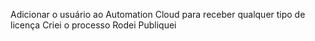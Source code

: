 Adicionar o usuário ao Automation Cloud para receber qualquer tipo de licença
Criei o processo
Rodei
Publiquei
